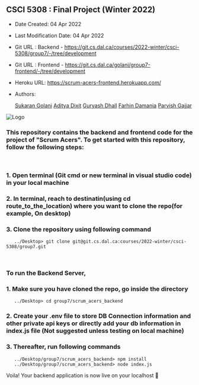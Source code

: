 ## CSCI 5308 : Final Project (Winter 2022)

- Date Created: 04 Apr 2022
- Last Modification Date: 04 Apr 2022
- Git URL : Backend - https://git.cs.dal.ca/courses/2022-winter/csci-5308/group7/-/tree/development
- Git URL : Frontend - https://git.cs.dal.ca/golani/group7-frontend/-/tree/development 
- Heroku URL: https://scrum-acers-frontend.herokuapp.com/
- Authors:

  [Sukaran Golani](sk300480@dal.ca)
  [Aditya Dixit](ad433393@dal.ca)
  [Guryash Dhall](guryash.dhall@dal.ca)
  [Farhin Damania](fr454807@dal.ca)
  [Parvish Gajjar](pr222321@dal.ca)

![Logo](https://git.cs.dal.ca/golani/group7-frontend/-/blob/development/src/images/Logo.png)
 

### This repository contains the backend and frontend code for the project of "Scrum Acers". To get started with this repository, follow the following steps:
<br>

### 1. Open terminal (Git cmd or new terminal in visual studio code) in your local machine
### 2. In terminal, reach to destinatin(using cd route_to_the_location) where you want to clone the repo(for example, On desktop)
### 3. Clone the repository using following command
       ../Desktop> git clone git@git.cs.dal.ca:courses/2022-winter/csci-5308/group7.git
<br>

### To run the Backend Server,

### 1. Make sure you have cloned the repo, go inside the directory
       ../Desktop> cd group7/scrum_acers_backend
### 2. Create your .env file to store DB Connection information and other private api keys or directly add your db information in index.js file (Not suggested unless testing on local machine)
### 3. Thereafter, run following commands
       ../Desktop/group7/scrum_acers_backend> npm install
       ../Desktop/group7/scrum_acers_backend> node index.js
       
Voila! Your backend application is now live on your localhost :tada:
